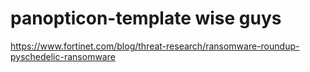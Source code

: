 # panopticon-template wise guys

https://www.fortinet.com/blog/threat-research/ransomware-roundup-pyschedelic-ransomware
